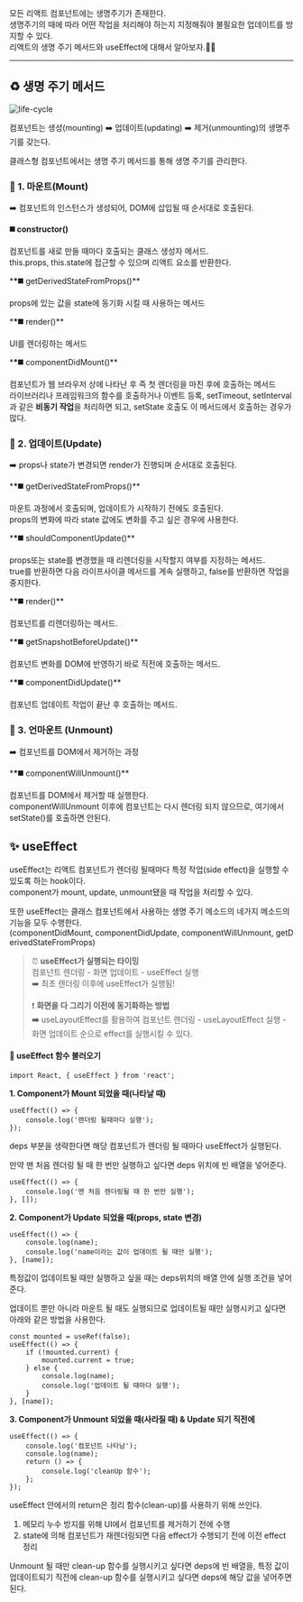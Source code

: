 모든 리액트 컴포넌트에는 생명주기가 존재한다.  
생명주기의 때에 따라 어떤 작업을 처리해야 하는지 지정해줘야 불필요한 업데이트를 방지할 수 있다.  
리액트의 생명 주기 메서드와 useEffect에 대해서 알아보자.🏃‍♀️

---

## ♻️ 생명 주기 메서드

![life-cycle](https://img1.daumcdn.net/thumb/R1280x0/?scode=mtistory2&fname=https%3A%2F%2Fblog.kakaocdn.net%2Fdn%2FbboNpw%2Fbtr37BIFOh6%2FjatVkTcjag1ijZhh9bLkt0%2Fimg.jpg)

컴포넌트는 생성(mounting) ➡️ 업데이트(updating) ➡️ 제거(unmounting)의 생명주기를 갖는다.

클래스형 컴포넌트에서는 생명 주기 메서드를 통해 생명 주기를 관리한다.

### 🌱 1. 마운트(Mount)

➡️ 컴포넌트의 인스턴스가 생성되어, DOM에 삽입될 때 순서대로 호출된다.

**◼️ constructor()**

컴포넌트를 새로 만들 때마다 호출되는 클래스 생성자 메서드.  
this.props, this.state에 접근할 수 있으며 리액트 요소를 반환한다.

\***\*◼️** getDerivedStateFromProps()\*\*

props에 있는 값을 state에 동기화 시킬 때 사용하는 메서드

\***\*◼️** render()\*\*

UI를 렌더링하는 메서드

\***\*◼️** componentDidMount()\*\*

컴포넌트가 웹 브라우저 상에 나타난 후 즉 첫 렌더링을 마친 후에 호출하는 메서드  
라이브러리나 프레임워크의 함수를 호출하거나 이벤트 등록, setTimeout, setInterval과 같은 **비동기 작업**을 처리하면 되고, setState 호출도 이 메서드에서 호출하는 경우가 많다.

### 🌿 2. 업데이트(Update)

➡️ props나 state가 변경되면 render가 진행되며 순서대로 호출된다.

\***\*◼️** getDerivedStateFromProps()\*\*

마운트 과정에서 호출되며, 업데이트가 시작하기 전에도 호출된다.  
props의 변화에 따라 state 값에도 변화를 주고 싶은 경우에 사용한다.

\***\*◼️** shouldComponentUpdate()\*\*

props또는 state를 변경했을 때 리렌더링을 시작할지 여부를 지정하는 메서드.  
true를 반환하면 다음 라이프사이클 메서드를 계속 실행하고, false를 반환하면 작업을 중지한다.

\***\*◼️** render()\*\*

컴포넌트를 리렌더링하는 메서드.

\***\*◼️** getSnapshotBeforeUpdate()\*\*

컴포넌트 변화를 DOM에 반영하기 바로 직전에 호출하는 메서드.

\***\*◼️** componentDidUpdate()\*\*

컴포넌트 업데이트 작업이 끝난 후 호출하는 메서드.

### 🍂 3. 언마운트 (Unmount)

➡️ 컴포넌트를 DOM에서 제거하는 과정

\***\*◼️** componentWillUnmount()\*\*

컴포넌트를 DOM에서 제거할 때 실행한다.  
componentWillUnmount 이후에 컴포넌트는 다시 렌더링 되지 않으므로, 여기에서 setState()를 호출하면 안된다.

## ✨ useEffect

useEffect는 리액트 컴포넌트가 렌더링 될때마다 특정 작업(side effect)을 실행할 수 있도록 하는 hook이다.  
component가 mount, update, unmount됐을 때 작업을 처리할 수 있다.

또한 useEffect는 클래스 컴포넌트에서 사용하는 생명 주기 메소드의 네가지 메소드의 기능을 모두 수행한다.  
(componentDidMount, componentDidUpdate, componentWillUnmount, getDerivedStateFromProps)

> ⏰ **useEffect가 실행되는 타이밍**  
> 컴포넌트 렌더링 - 화면 업데이트 - useEffect 실행  
> ➡️ 최초 렌더링 이후에 useEffect가 실행됨!
>
> ❗️ **화면을 다 그리기 이전에 동기화하는 방법**  
> **➡️** useLayoutEffect를 활용하여 컴포넌트 렌더링 - useLayoutEffect 실행 - 화면 업데이트 순으로 effect를 실행시킬 수 있다.

#### **📂** useEffect 함수 불러오기

```tsx
import React, { useEffect } from 'react';
```

**1\. Component가 Mount 되었을 때(나타날 때)**

```tsx
useEffect(() => {
	console.log('렌더링 될때마다 실행');
});
```

deps 부분을 생략한다면 해당 컴포넌트가 렌더링 될 때마다 useEffect가 실행된다.

만약 맨 처음 렌더링 될 때 한 번만 실행하고 싶다면 deps 위치에 빈 배열을 넣어준다.

```tsx
useEffect(() => {
	console.log('맨 처음 렌더링될 때 한 번만 실행');
}, []);
```

**2\. Component가 Update 되었을 때(props, state 변경)**

```tsx
useEffect(() => {
	console.log(name);
	console.log('name이라는 값이 업데이트 될 때만 실행');
}, [name]);
```

특정값이 업데이트될 때만 실행하고 싶을 때는 deps위치의 배열 안에 실행 조건을 넣어준다.

업데이트 뿐만 아니라 마운트 될 때도 실행되므로 업데이트될 때만 실행시키고 싶다면 아래와 같은 방법을 사용한다.

```tsx
const mounted = useRef(false);
useEffect(() => {
	if (!mounted.current) {
		mounted.current = true;
	} else {
		console.log(name);
		console.log('업데이트 될 때마다 실행');
	}
}, [name]);
```

**3\. Component가 Unmount 되었을 때(사라질 때) & Update 되기 직전에**

```tsx
useEffect(() => {
	console.log('컴포넌트 나타남');
	console.log(name);
	return () => {
		console.log('cleanUp 함수');
	};
});
```

useEffect 안에서의 return은 정리 함수(clean-up)를 사용하기 위해 쓰인다.

1.  메모리 누수 방지를 위해 UI에서 컴포넌트를 제거하기 전에 수행
2.  state에 의해 컴포넌트가 재렌더링되면 다음 effect가 수행되기 전에 이전 effect 정리

Unmount 될 때만 clean-up 함수를 실행시키고 싶다면 deps에 빈 배열을, 특정 값이 업데이트되기 직전에 clean-up 함수를 실행시키고 싶다면 deps에 해당 값을 넣어주면 된다.
